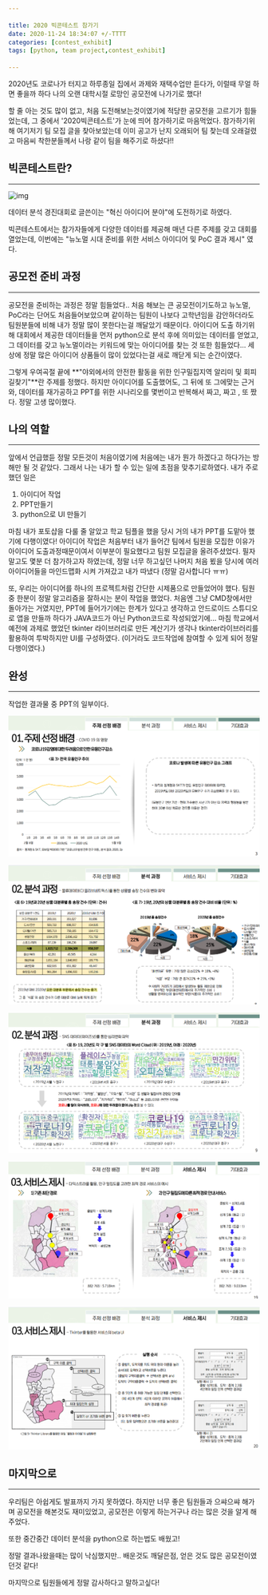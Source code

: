 ```yaml
---

title: 2020 빅콘테스트 참가기
date: 2020-11-24 18:34:07 +/-TTTT
categories: [contest_exhibit]
tags: [python, team project,contest_exhibit] 

---
```



2020년도 코로나가 터지고 하루종일 집에서 과제와 재택수업만 듣다가, 이럴때 무얼 하면 좋을까 하다 나의 오랜 대학시절 로망인 공모전에 나가기로 했다!

할 줄 아는 것도 많이 없고, 처음 도전해보는것이였기에 적당한 공모전을 고르기가 힘들었는데, 그 중에서 '2020빅콘테스트'가 눈에 띄어 참가하기로 마음먹었다. 참가하기위해 여기저기 팀 모집 글을 찾아보았는데 이미 공고가 난지 오래되어 팀 찾는데 오래걸렸고 마음씨 착한분들께서 나랑 같이 팀을 해주기로 하셨다!!










##  빅콘테스트란?
---

![img](https://storage1.ilyo.co.kr/contents/article/images/2020/0720/1595238756169287.jpg)

데이터 분석 경진대회로 글쓴이는 "혁신 아이디어 분야"에 도전하기로 하였다.

빅콘테스트에서는 참가자들에게 다양한 데이터를 제공해 매년 다른 주제를 갖고 대회를 열었는데, 이번에는 "뉴노멀 시대 준비를 위한 서비스 아이디어 및 PoC 결과 제시" 였다.








##  공모전 준비 과정
---

 공모전을 준비하는 과정은 정말 힘들었다.. 처음 해보는 큰 공모전이기도하고 뉴노멀, PoC라는 단어도 처음들어보았으며 같이하는 팀원이 나보다 고학년임을 감안하더라도 팀원분들에 비해 내가 정말 많이 못한다는걸 깨달았기 때문이다. 아이디어 도출 하기위해 대회에서 제공한 데이터들을 먼저 python으로 분석 후에 의미있는 데이터를 얻었고,  그 데이터를 갖고 뉴노멀이라는 키워드에 맞는 아이디어를 찾는 것 또한 힘들었다... 세상에 정말 많은 아이디어 상품들이 많이 있었다는걸 새로 깨닫게 되는 순간이였다.

 그렇게 우여곡절 끝에 **"야외에서의 안전한 활동을 위한 인구밀집지역 알리미 및 회피 길찾기"**란 주제를 정했다. 하지만 아이디어를 도출했어도, 그 뒤에 또 그에맞는 근거와, 데이터를 재가공하고 PPT를 위한 시나리오를 몇번이고 반복해서 짜고, 짜고 , 또 짰다. 정말 고생 많이했다.

 






##  나의 역할
---

앞에서 언급했듣 정말 모든것이 처음이였기에 처음에는 내가 뭔가 하겠다고 하다가는 방해만 될 것 같았다. 그래서 나는 내가 할 수 있는 일에 초점을 맞추기로하였다. 내가 주로 했던 일은

1. 아이디어 작업
2. PPT만들기
3. python으로 UI 만들기

마침 내가 포토샵을 다룰 줄 알았고 학교 팀플을 했을 당시 거의 내가 PPT를 도맡아 했기에 다행이였다! 아이디어 작업은 처음부터 내가 들어간 팀에서 팀원을 모집한 이유가 아이디어 도출과정때문이여서 이부분이 필요했다고 팀원 모집글을 올려주셨었다. 필자말고도 몇분 더 참가하고자 하였는데, 정말 너무 하고싶던 나머지 처음 뵜을 당시에 여러 아이디어들을 마인드맵화 시켜 가져갔고 내가 따냈다 (정말 감사합니다 ㅠㅠ)

또, 우리는 아이디어를 하나의 프로젝트처럼 간단한 시제품으로 만들었어야 했다. 팀원중 한분이 정말 알고리즘을 잘하시는 분이 작업을 했었다.  처음엔 그냥 CMD창에서만 돌아가는 거였지만, PPT에 들어가기에는 한계가 있다고 생각하고 안드로이드 스튜디오로 앱을 만들까 하다가 JAVA코드가 아닌 Python코드로 작성되었기에... 마침 학교에서 예전에 과제로 했었던 tkinter 라이브러리로 만든 계산기가 생각나 tkinter라이브러리를 활용하여 투박하지만 UI를 구성하였다. (이거라도 코드작업에 참여할 수 있게 되어 정말 다행이였다.)








##  완성
---

작업한 결과물 중 PPT의 일부이다.

![BIG_1](/assets/poastimg/BIG_1.PNG)

![BIG_2](/assets/poastimg/BIG_2.PNG)

![BIG_23PNG](/assets/poastimg/BIG_23PNG.PNG)

![BIG_24PNG](/assets/poastimg/BIG_24PNG.PNG)

![BIG_25PNG](/assets/poastimg/BIG_25PNG.PNG)








##  마지막으로
---

우리팀은 아쉽게도 발표까지 가지 못하였다. 하지만 너무 좋은 팀원들과 으쌰으쌰 해가며 공모전을 해본것도 재미있었고, 공모전은 이렇게 하는거구나 라는 많은 것을 알게 해주었다. 

또한 중간중간 데이터 분석을 python으로 하는법도 배웠고! 

정말 결과나왔을때는 많이 낙심했지만..  배운것도 깨달은점, 얻은 것도 많은 공모전이였던것 같다!

마지막으로 팀원들에게 정말 감사하다고 말하고싶다!








